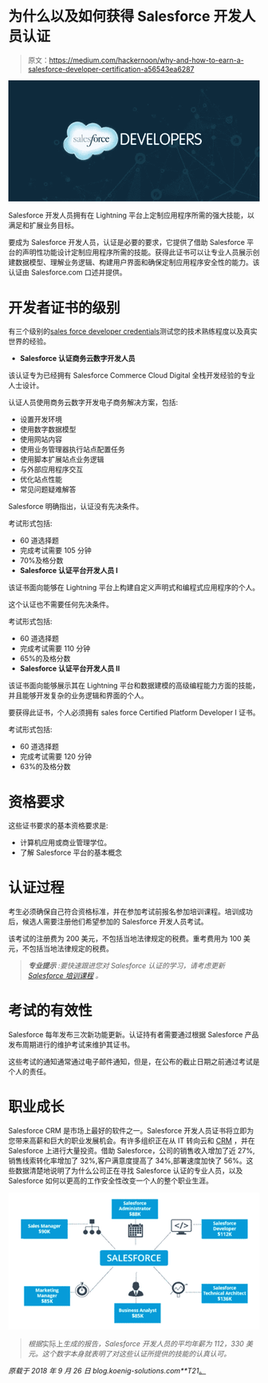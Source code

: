 # 为什么以及如何获得 Salesforce 开发人员认证

> 原文：<https://medium.com/hackernoon/why-and-how-to-earn-a-salesforce-developer-certification-a56543ea6287>

![](img/7cea7ffeda809130d8898e8f989e3713.png)

Salesforce 开发人员拥有在 Lightning 平台上定制应用程序所需的强大技能，以满足和扩展业务目标。

要成为 Salesforce 开发人员，认证是必要的要求，它提供了借助 Salesforce 平台的声明性功能设计定制应用程序所需的技能。获得此证书可以让专业人员展示创建数据模型、理解业务逻辑、构建用户界面和确保定制应用程序安全性的能力。该认证由 Salesforce.com 口述并提供。

# 开发者证书的级别

有三个级别的[sales force developer credentials](https://www.koenig-solutions.com/salesforce-developer-training.aspx)测试您的技术熟练程度以及真实世界的经验。

*   **Salesforce 认证商务云数字开发人员**

该认证专为已经拥有 Salesforce Commerce Cloud Digital 全栈开发经验的专业人士设计。

认证人员使用商务云数字开发电子商务解决方案，包括:

*   设置开发环境
*   使用数字数据模型
*   使用网站内容
*   使用业务管理器执行站点配置任务
*   使用脚本扩展站点业务逻辑
*   与外部应用程序交互
*   优化站点性能
*   常见问题疑难解答

Salesforce 明确指出，认证没有先决条件。

考试形式包括:

*   60 道选择题
*   完成考试需要 105 分钟
*   70%及格分数
*   **Salesforce 认证平台开发人员 I**

该证书面向能够在 Lightning 平台上构建自定义声明式和编程式应用程序的个人。

这个认证也不需要任何先决条件。

考试形式包括:

*   60 道选择题
*   完成考试需要 110 分钟
*   65%的及格分数
*   **Salesforce 认证平台开发人员 II**

该证书面向能够展示其在 Lightning 平台和数据建模的高级编程能力方面的技能，并且能够开发复杂的业务逻辑和界面的个人。

要获得此证书，个人必须拥有 sales force Certified Platform Developer I 证书。

考试形式包括:

*   60 道选择题
*   完成考试需要 120 分钟
*   63%的及格分数

# 资格要求

这些证书要求的基本资格要求是:

*   计算机应用或商业管理学位。
*   了解 Salesforce 平台的基本概念

# 认证过程

考生必须确保自己符合资格标准，并在参加考试前报名参加培训课程。培训成功后，候选人需要注册他们希望参加的 Salesforce 开发人员考试。

该考试的注册费为 200 美元，不包括当地法律规定的税费。重考费用为 100 美元，不包括当地法律规定的税费。

> ***专业提示*** *:要快速跟进您对 Salesforce 认证的学习，请考虑更新* [*Salesforce 培训课程*](https://www.koenig-solutions.com/salesforce-training-certification-courses.aspx) *。*

# 考试的有效性

Salesforce 每年发布三次新功能更新。认证持有者需要通过根据 Salesforce 产品发布周期进行的维护考试来维护其证书。

这些考试的通知通常通过电子邮件通知，但是，在公布的截止日期之前通过考试是个人的责任。

# 职业成长

Salesforce CRM 是市场上最好的软件之一。Salesforce 开发人员证书将立即为您带来高薪和巨大的职业发展机会。有许多组织正在从 IT 转向云和 [CRM](https://www.koenig-solutions.com/specialization/crm-training-courses.aspx) ，并在 Salesforce 上进行大量投资。借助 Salesforce，公司的销售收入增加了近 27%,销售线索转化率增加了 32%,客户满意度提高了 34%,部署速度加快了 56%。这些数据清楚地说明了为什么公司正在寻找 Salesforce 认证的专业人员，以及 Salesforce 如何以更高的工作安全性改变一个人的整个职业生涯。

![](img/48c243f3416d85d02ea49cb5dd7a1fe4.png)

> *根据*实际上*生成的报告，Salesforce 开发人员的平均年薪为 112，330 美元。这个数字本身就表明了对这些认证所提供的技能的认真认可。*

*原载于 2018 年 9 月 26 日 blog.koenig-solutions.com**T21*[。](http://blog.koenig-solutions.com/2018/09/26/why-and-how-to-earn-a-salesforce-developer-certification/)